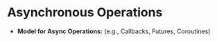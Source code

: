# Asynchronous Operations

-   **Model for Async Operations:** (e.g., Callbacks, Futures, Coroutines) 
